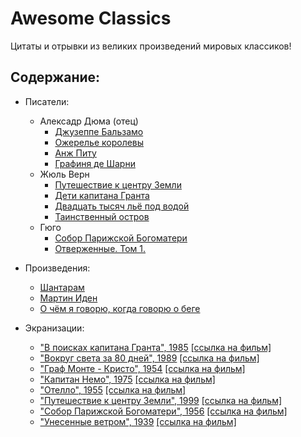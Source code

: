 
# Awesome Classics

Цитаты и отрывки из великих произведений мировых классиков!

## Содержание:

- Писатели:
    - Алексадр Дюма (отец)
        - [Джузеппе Бальзамо](https://github.com/tuttelikz/awesome-classics/blob/master/writers/dumas/Balsamo.md)
        - [Ожерелье королевы](https://github.com/tuttelikz/awesome-classics/blob/master/writers/dumas/Ojerelye.md)
        - [Анж Питу](https://github.com/tuttelikz/awesome-classics/blob/master/writers/dumas/AnjPitu.md)
        - [Графиня де Шарни](https://github.com/tuttelikz/awesome-classics/blob/master/writers/dumas/Grafinya.md)
    - Жюль Верн
        - [Путешествие к центру Земли](https://github.com/tuttelikz/awesome-classics/blob/master/writers/verne/Puteshestvie.md)
        - [Дети капитана Гранта](https://github.com/tuttelikz/awesome-classics/blob/master/writers/verne/DetiKapitana.md)
        - [Двадцать тысяч льё под водой](https://github.com/tuttelikz/awesome-classics/blob/master/writers/verne/DvadcatTysyach.md)
        - [Таинственный остров](https://github.com/tuttelikz/awesome-classics/blob/master/writers/verne/TainstvennyOstrov.md)
    - Гюго
        - [Собор Парижской Богоматери](https://github.com/tuttelikz/awesome-classics/blob/master/writers/hugo/Sobor.md)
        - [Отверженные. Том 1.](https://github.com/tuttelikz/awesome-classics/blob/master/writers/hugo/Otverjennye1.md)

- Произведения:
    - [Шантарам](https://github.com/tuttelikz/awesome-classics/blob/master/novels/Shantaram.md)
    - [Мартин Иден](https://github.com/tuttelikz/awesome-classics/blob/master/novels/MartinEden.md)
    - [О чём я говорю, когда говорю о беге](https://github.com/tuttelikz/awesome-classics/blob/master/novels/OChemYaGovoryu.md)

- Экранизации:
    - ["В поисках капитана Гранта", 1985](https://github.com/tuttelikz/awesome-classics/blob/master/films/VPoiskahKapitana.md) [[ссылка на фильм]](https://youtu.be/RYFZbm7ZJfw)
    - ["Вокруг света за 80 дней", 1989](https://github.com/tuttelikz/awesome-classics/blob/master/films/VokrugSveta.md) [[ссылка на фильм]](https://www.youtube.com/playlist?list=PLcEEyVUarmFO-x3jzCYhWS_Az5QRSKxR2)
    - ["Граф Монте - Кристо", 1954](https://github.com/tuttelikz/awesome-classics/blob/master/films/Graf.md) [[ссылка на фильм]](https://youtu.be/vQle5IVtY94)
    - ["Капитан Немо", 1975](https://github.com/tuttelikz/awesome-classics/blob/master/films/KapitanNemo.md) [[ссылка на фильм]](https://www.youtube.com/playlist?list=PL3RYZO9qYh_zg-e31XOA6KawralcZbsNJ)
    - ["Отелло", 1955](https://github.com/tuttelikz/awesome-classics/blob/master/films/Otello.md) [[ссылка на фильм]](https://youtu.be/CKOqk-iTcbs)
    - ["Путешествие к центру Земли", 1999](https://github.com/tuttelikz/awesome-classics/blob/master/films/Puteshestvie.md) [[ссылка на фильм]](https://youtu.be/o79McCQPjTQ)
    - ["Собор Парижской Богоматери", 1956](https://github.com/tuttelikz/awesome-classics/blob/master/films/Sobor.md) [[ссылка на фильм]](https://ok.ru/video/203903077065)
    - ["Унесенные ветром", 1939](https://github.com/tuttelikz/awesome-classics/blob/master/films/Unesennye.md) [[ссылка на фильм]](https://vimeo.com/122693235)
